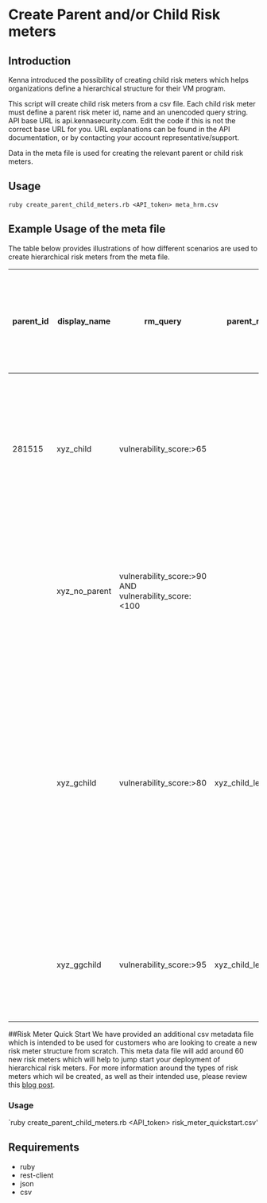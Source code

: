 # Create Parent and/or Child Risk meters

## Introduction
Kenna introduced the possibility of creating child risk meters which helps organizations define a hierarchical structure for their VM program. 

This script will create child risk meters from a csv file. Each child risk meter must define a parent risk meter id, name and an unencoded query string. 
API base URL is api.kennasecurity.com. Edit the code if this is not the correct base URL for you. URL explanations can be found in the API documentation, or by contacting your account representative/support.

Data in the meta file is used for creating the relevant parent or child risk meters.  

## Usage
`ruby create_parent_child_meters.rb <API_token> meta_hrm.csv`

## Example Usage of the meta file
The table below provides illustrations of how different scenarios are used to create hierarchical risk meters from the meta file. 

|parent_id |display_name |rm_query |parent_ref |child_ref|comments (provided for illustration. this column is not included in the meta file |
| ---------|-------------|---------|-----------|---------|----------------------------------------------------------------------------------|
|281515|xyz_child|vulnerability_score:>65| |xyz_child_level_1| the risk meter (RM) is created as a child of RM with ID 281515. child_ref is saved and will be used for creating another child RM in the current file. |
| |xyz_no_parent|vulnerability_score:>90 AND vulnerability_score:<100| | | no parent ID or parent ref so this will be a parent RM. Also, no child_ref so a child RM is not going to be created off this RM. |
| |xyz_gchild |vulnerability_score:>80 |xyz_child_level_1 | xyz_child_level_2 | no parent ID but parent_ref available matching the child_ref of xyz_child RM in the file so xyz_child will be the parent RM for xyz_gchild RM. child_ref indicates this xyz_gchild RM is to be the parent of yet another RM. |
| |xyz_ggchild |vulnerability_score:>95 |xyz_child_level_2 | | no parent ID but parent_ref matching the child_ref of xyz_gchild so this RM will be the child of xyz_gchild. |

##Risk Meter Quick Start
We have provided an additional csv metadata file which is intended to be used for customers who are looking to create a new risk meter structure from scratch. This meta data file will add around 60 new risk meters which will help to jump start your deployment of hierarchical risk meters. For more information around the types of risk meters which wil be created, as well as their intended use, please review this [blog post](https://www.kennasecurity.com/blog/managing-assets-intuitively-with-hierarchical-risk-meter-structure/).

### Usage

`ruby create_parent_child_meters.rb <API_token> risk_meter_quickstart.csv'

## Requirements
* ruby
* rest-client
* json
* csv

